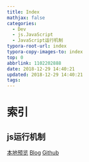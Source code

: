 ```yaml
---
title: Index
mathjax: false
categories:
  - Dev
  - js.JavaScript
  - JavaScript运行机制
typora-root-url: index
typora-copy-images-to: index
top: 0
abbrlink: 1102202888
date: 2018-12-29 14:40:21
updated: 2018-12-29 14:40:21
tags:
---
```



# 索引 
 
## js运行机制 
[本地预览](js运行机制.md)    [Blog](http://blog.kuma8866.top/posts/3150218531/)     [Github](https://github.com/KumaDocCenter/js.JavaScript/blob/master/doc/md/JavaScript运行机制/js运行机制.md)
 
 
 
